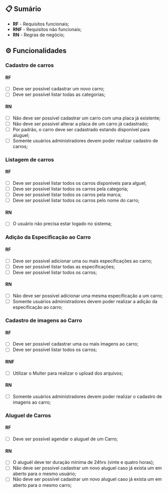 ## 📋 Sumário

- **RF** - Requisitos funcionais;
- **RNF** - Requisitos não funcionais;
- **RN** - Regras de negócio;

## ⚙ Funcionalidades

### Cadastro de carros

#### RF

- [ ] Deve ser possível cadastrar um novo carro;
- [ ] Deve ser possível listar todas as categorias;

#### RN

- [ ] Não deve ser possível cadastrar um carro com uma placa já existente;
- [ ] Não deve ser possível alterar a placa de um carro já cadastrado;
- [ ] Por padrão, o carro deve ser cadastrado estando disponível para aluguel;
- [ ] Somente usuários administradores devem poder realizar cadastro de carros;

### Listagem de carros

#### RF

- [ ] Deve ser possível listar todos os carros disponíveis para alguel;
- [ ] Deve ser possível listar todos os carros pela categoria;
- [ ] Deve ser possível listar todos os carros pela marca;
- [ ] Deve ser possível listar todos os carros pelo nome do carro;

#### RN

- [ ] O usuário não precisa estar logado no sistema;

### Adição da Especificação ao Carro

#### RF

- [ ] Deve ser possível adicionar uma ou mais especificações ao carro;
- [ ] Deve ser possível listar todas as especificações;
- [ ] Deve ser possível listar todos os carros;

#### RN

- [ ] Não deve ser possível adicionar uma mesma especificação a um carro;
- [ ] Somente usuários administradores devem poder realizar a adição da especificação ao carro;

### Cadastro de imagens ao Carro

#### RF

- [ ] Deve ser possível cadastrar uma ou mais imagens ao carro;
- [ ] Deve ser possível listar todos os carros;

#### RNF

- [ ] Utilizar o Multer para realizar o upload dos arquivos;

#### RN

- [ ] Somente usuários administradores devem poder realizar o cadastro de imagens ao carro;

### Aluguel de Carros

#### RF

- [ ] Deve ser possível agendar o aluguel de um Carro;

#### RN

- [ ] O aluguél deve ter duração mínima de 24hrs (vinte e quatro horas);
- [ ] Não deve ser possível cadastrar um novo aluguel caso já exista um em aberto para o mesmo usuário;
- [ ] Não deve ser possível cadastrar um novo aluguel caso já exista um em aberto para o mesmo carro;
